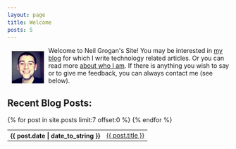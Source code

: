 ```yaml
---
layout: page
title: Welcome
posts: 5
---
```


<img src="/files/2011/09/profile_thumbnail.jpg" alt="Neil Grogan" style="float:left; padding:10px" />
Welcome to Neil Grogan's Site! You may be interested in <a href="/archive.html" title="Neil Grogan's Blog">my blog</a> 
for which I write technology related articles. Or you can read more <a href="/about.html" title="About Neil Grogan">about who I am</a>. 
If there is anything you wish to say or to give me feedback, you can always contact me (see below).

<aside id="recent-posts">
<h2>Recent Blog Posts:</h2>

<!-- Start of Display Recent Posts -->
<table class="posts">
<!-- Get 7 most recent entries by date (asc) -->
 {% for post in site.posts limit:7 offset:0 %}
 <tr>
               <th>{{ post.date | date_to_string }}</th>
      <td> <a href='{{ post.url }}'>{{ post.title }}</a></td>         
 </tr>
      {% endfor %} 
             </table>
</aside>
<!-- End of Display Recent Posts -->
<br />

